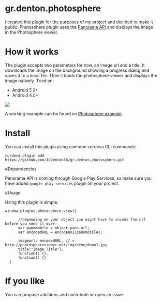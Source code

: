 # gr.denton.photosphere

I created this plugin for the purposes of my project and decided to make it public. Photosphere plugin uses the <a href="https://developers.google.com/photo-sphere/android/">Panorama API</a> and displays the image in the Photosphere viewer.

# How it works

The plugin accepts two parameters for now, an image url and a title. It downloads the image on the background showing a progress dialog and saves it to a local file. Then it loads the photosphere viewer and displays the image natively.
Tried on:
<ul><li>Android 5.0+</li><li>Android 4.0+</li></ul>

<img src="https://dl.dropboxusercontent.com/u/6816009/photospheredemo.gif"/>

A working example can be found on <a href="https://github.com/JcDenton86/photospherePlugin_example.git"> Photosphere example</a>

# Install

You can install this plugin using common cordova CLI commands:

`cordova plugin add https://github.com/JcDenton86/gr.denton.photosphere.git`

#Dependencies

Panorama API is coming through Google Play Services, so make sure you have added `google play services` plugin on your project.

#Usage

Using this plugin is simple:

```
window.plugins.photosphere.view({
	
	  //depending on your object you might have to encode the url before you send it over:
	  var panomobile = object.pano.url;	
	  var encodedURL = encodeURI(panomobile);
	  
      imageurl: encodedURL, // = http://photosphereviewer.net/img/demo/demo1.jpg
	  title:"Image Title"},
      function() {},
      function() {}
  )
```

# If you like
You can propose additions and contribute or open an issue.



